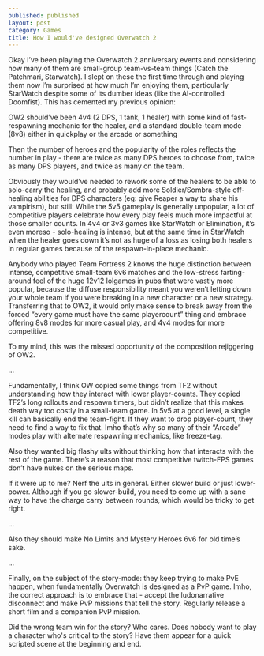 ```yaml
---
published: published 
layout: post 
category: Games
title: How I would've designed Overwatch 2
---
```


Okay I’ve been playing the Overwatch 2 anniversary events and considering how
many of them are small-group team-vs-team things (Catch the Patchmari,
Starwatch). I slept on these the first time through and playing them now I’m
surprised at how much I’m enjoying them, particularly StarWatch despite some of
its dumber ideas (like the AI-controlled Doomfist). This has cemented my
previous opinion:

OW2 should’ve been 4v4 (2 DPS, 1 tank, 1 healer) with some kind of
fast-respawning mechanic for the healer, and a standard double-team mode (8v8)
either in quickplay or the arcade or something

Then the number of heroes and the popularity of the roles reflects the number in
play - there are twice as many DPS heroes to choose from, twice as many DPS
players, and twice as many on the team.

<!--excerpt-->

Obviously they would’ve needed to rework some of the healers to be able to
solo-carry the healing, and probably add more Soldier/Sombra-style off-healing
abilities for DPS characters (eg: give Reaper a way to share his vampirism), but
still: While the 5v5 gameplay is generally unpopular, a lot of competitive
players celebrate how every play feels much more impactful at those smaller
counts. In 4v4 or 3v3 games like StarWatch or Elimination, it’s even moreso -
solo-healing is intense, but at the same time in StarWatch when the healer goes
down it’s not as huge of a loss as losing both healers in regular games because
of the respawn-in-place mechanic.

Anybody who played Team Fortress 2 knows the huge distinction between intense,
competitive small-team 6v6 matches and the low-stress farting-around feel of the
huge 12v12 lolgames in pubs that were vastly more popular, because the diffuse
responsibility meant you weren’t letting down your whole team if you were
breaking in a new character or a new strategy. Transferring that to OW2, it
would only make sense to break away from the forced “every game must have the
same playercount” thing and embrace offering 8v8 modes for more casual play, and
4v4 modes for more competitive.

To my mind, this was the missed opportunity of the composition rejiggering of
OW2.

...

Fundamentally, I think OW copied some things from TF2 without understanding how
they interact with lower player-counts. They copied TF2’s long rollouts and
respawn timers, but didn’t realize that this makes death way too costly in a
small-team game. In 5v5 at a good level, a single kill can basically end the
team-fight. If they want to drop player-count, they need to find a way to fix
that. Imho that’s why so many of their “Arcade” modes play with alternate
respawning mechanics, like freeze-tag.

Also they wanted big flashy ults without thinking how that interacts with the
rest of the game. There’s a reason that most competitive twitch-FPS games don’t
have nukes on the serious maps.

If it were up to me?  Nerf the ults in general. Either slower build or just
lower-power. Although if you go slower-build, you need to come up with a sane
way to have the charge carry between rounds, which would be tricky to get right.

...

Also they should make No Limits and Mystery Heroes 6v6 for old time’s sake.

...

Finally, on the subject of the story-mode: they keep trying to make PvE happen,
when fundamentally Overwatch is designed as a PvP game.  Imho, the correct
approach is to embrace that - accept the ludonarrative disconnect and make PvP
missions that tell the story.  Regularly release a short film and a companion
PvP mission.

Did the wrong team win for the story?  Who cares.  Does nobody want to play a
character who's critical to the story?  Have them appear for a quick scripted
scene at the beginning and end.